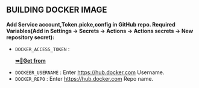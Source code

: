 ## BUILDING DOCKER IMAGE


**Add Service account,Token.picke,config in GitHub repo.
Required Variables(Add in Settings -> Secrets -> Actions -> Actions secrets -> New repository secret):**

- `DOCKER_ACCESS_TOKEN` :<p><b><a href="https://hub.docker.com/settings/security">➥🎲Get from</a></b></p> 
- `DOCKEER_USERNAME` : Enter https://hub.docker.com Username.
- `DOCKER_REPO` : Enter https://hub.docker.com Repo name.
